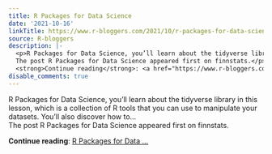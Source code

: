 ```yaml
---
title: R Packages for Data Science
date: '2021-10-16'
linkTitle: https://www.r-bloggers.com/2021/10/r-packages-for-data-science/
source: R-bloggers
description: |-
  <p>R Packages for Data Science, you’ll learn about the tidyverse library in this lesson, which is a collection of R tools that you can use to manipulate your datasets. You’ll also discover how to...<br />
  The post R Packages for Data Science appeared first on finnstats.</p>
  <strong>Continue reading</strong>: <a href="https://www.r-bloggers.com/2021/10/r-packages-for-data-science/">R Packages for Data ...
disable_comments: true
---
```

<p>R Packages for Data Science, you’ll learn about the tidyverse library in this lesson, which is a collection of R tools that you can use to manipulate your datasets. You’ll also discover how to...<br />
The post R Packages for Data Science appeared first on finnstats.</p>
<strong>Continue reading</strong>: <a href="https://www.r-bloggers.com/2021/10/r-packages-for-data-science/">R Packages for Data ...